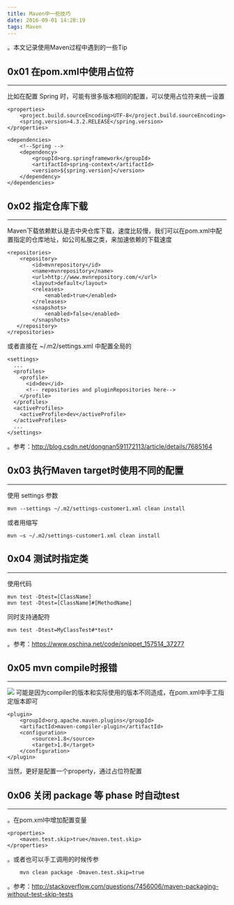 ```yaml
---
title: Maven中一些技巧
date: 2016-09-01 14:28:19
tags: Maven
---
```

。本文记录使用Maven过程中遇到的一些Tip

<!--more-->
## 0x01 在pom.xml中使用占位符
***
比如在配置 Spring 时，可能有很多版本相同的配置，可以使用占位符来统一设置
```
<properties>
    <project.build.sourceEncoding>UTF-8</project.build.sourceEncoding>
    <spring.version>4.3.2.RELEASE</spring.version>
</properties>

<dependencies>
    <!--Spring -->
    <dependency>
        <groupId>org.springframework</groupId>
        <artifactId>spring-context</artifactId>
        <version>${spring.version}</version>
    </dependency>
</dependencies>
```

## 0x02 指定仓库下载
***
Maven下载依赖默认是去中央仓库下载，速度比较慢，我们可以在pom.xml中配置指定的仓库地址，如公司私服之类，来加速依赖的下载速度
```
<repositories>
    <repository>
        <id>mvnrepository</id>
        <name>mvnrepository</name>
        <url>http://www.mvnrepository.com/</url>
        <layout>default</layout>
        <releases>
            <enabled>true</enabled>
        </releases>
        <snapshots>
            <enabled>false</enabled>
        </snapshots>
   </repository>
</repositories>
```
或者直接在 ~/.m2/settings.xml 中配置全局的
```
<settings>    
  ...    
  <profiles>    
    <profile>    
      <id>dev</id>    
      <!-- repositories and pluginRepositories here-->    
    </profile>    
  </profiles>    
  <activeProfiles>    
    <activeProfile>dev</activeProfile>    
  </activeProfiles>    
  ...    
</settings>    
```
。参考：http://blog.csdn.net/dongnan591172113/article/details/7685164

## 0x03 执行Maven target时使用不同的配置
***
使用 settings 参数
```
mvn --settings ~/.m2/settings-customer1.xml clean install
```
或者用缩写
```
mvn –s ~/.m2/settings-customer1.xml clean install
```

## 0x04 测试时指定类
***
使用代码
```
mvn test -Dtest=[ClassName]
mvn test -Dtest=[ClassName]#[MethodName]
```
同时支持通配符
```
mvn test -Dtest=MyClassTest#*test*
```
。参考：https://www.oschina.net/code/snippet_157514_37277

## 0x05 mvn compile时报错
***
![](http://slblogimg.oss-cn-beijing.aliyuncs.com/images/20160901/mvn_compile_err.png)
可能是因为compiler的版本和实际使用的版本不同造成，在pom.xml中手工指定版本即可
```
<plugin>
    <groupId>org.apache.maven.plugins</groupId>
    <artifactId>maven-compiler-plugin</artifactId>
    <configuration>
        <source>1.8</source>
        <target>1.8</target>
    </configuration>
</plugin>
```
当然，更好是配置一个property，通过占位符配置


## 0x06 关闭 package 等 phase 时自动test
***
。在pom.xml中增加配置变量
```
<properties>
    <maven.test.skip>true</maven.test.skip>
</properties>
```
。或者也可以手工调用的时候传参
```
    mvn clean package -Dmaven.test.skip=true
```
。参考：http://stackoverflow.com/questions/7456006/maven-packaging-without-test-skip-tests
